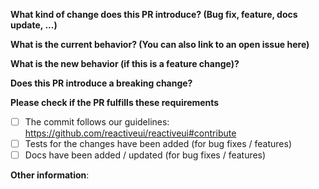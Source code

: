 **What kind of change does this PR introduce? (Bug fix, feature, docs update, ...)**



**What is the current behavior? (You can also link to an open issue here)**



**What is the new behavior (if this is a feature change)?**



**Does this PR introduce a breaking change?**



**Please check if the PR fulfills these requirements**
- [ ] The commit follows our guidelines: https://github.com/reactiveui/reactiveui#contribute
- [ ] Tests for the changes have been added (for bug fixes / features)
- [ ] Docs have been added / updated (for bug fixes / features)

**Other information**:

